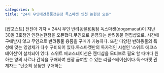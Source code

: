```yaml
---
categories: h
title: "24시 무인애견용품전문점 독스마캣 인천 논현점 오픈"
---
```

[잡포스트] 전진아 기자 = 24시 무인 반려동물용품점 독스마캣(dogsmacat)이 지난 30일 3호점인 인천논현점을 오픈했다.무인으로 운영되는 반려동물 편집샵으로, 시간에 구애받지 않고 무인으로 반려동물 용품을 구매가 가능하다. 또한 다양한 반려동물의 특성에 맞는 영양제가 다수 구비되어 있다.독스마캣만의 독자적인 시설인 ‘스위트 에코스테이션’이 설치되어 있다. 스위트 에코스테이션은 캔디샵을 모티브로 필요 할 때마다 원하는 양의 사료나 간식을 구매하여 현장 급여할 수 있는 리필스테이션이다.독스마캣 관계자는 "단순히 상품만 구매하는